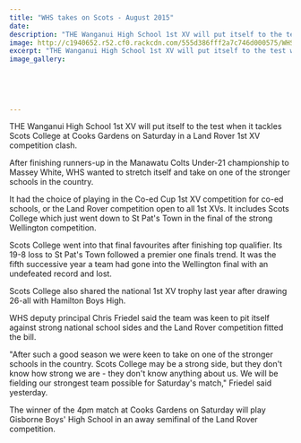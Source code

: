 ```yaml
---
title: "WHS takes on Scots - August 2015"
date: 
description: "THE Wanganui High School 1st XV will put itself to the test when it tackles Scots College at Cooks Gardens on Saturday in a Land Rover 1st XV competition clash, Wanganui Chronicle article 13/8/15..."
image: http://c1940652.r52.cf0.rackcdn.com/555d386fff2a7c746d000575/WHS-First-XV.jpg
excerpt: "THE Wanganui High School 1st XV will put itself to the test when it tackles Scots College at Cooks Gardens on Saturday in a Land Rover 1st XV competition clash."
image_gallery:
    
    
    
    
    
---
```


<p>THE Wanganui High School 1st XV will put itself to the test when it tackles Scots College at Cooks Gardens on Saturday in a Land Rover 1st XV competition clash.</p>
<p>After finishing runners-up in the Manawatu Colts Under-21 championship to Massey White, WHS wanted to stretch itself and take on one of the stronger schools in the country.</p>
<p>It had the choice of playing in the Co-ed Cup 1st XV competition for co-ed schools, or the Land Rover competition open to all 1st XVs. It includes Scots College which just went down to St Pat's Town in the final of the strong Wellington competition.</p>
<p>Scots College went into that final favourites after finishing top qualifier. Its 19-8 loss to St Pat's Town followed a premier one finals trend. It was the fifth successive year a team had gone into the Wellington final with an undefeated record and lost.</p>
<p>Scots College also shared the national 1st XV trophy last year after drawing 26-all with Hamilton Boys High.</p>
<p>WHS deputy principal Chris Friedel said the team was keen to pit itself against strong national school sides and the Land Rover competition fitted the bill.</p>
<p>"After such a good season we were keen to take on one of the stronger schools in the country. Scots College may be a strong side, but they don't know how strong we are - they don't know anything about us. We will be fielding our strongest team possible for Saturday's match," Friedel said yesterday.</p>
<p>The winner of the 4pm match at Cooks Gardens on Saturday will play Gisborne Boys' High School in an away semifinal of the Land Rover competition.</p>

